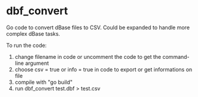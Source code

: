 dbf_convert
===========

Go code to convert dBase files to CSV. Could be expanded to handle more complex dBase tasks.

To run the code: 
  1) change filename in code or uncomment the code to get the command-line argument
  2) choose csv = true or info = true in code to export or get informations on file
  3) compile with "go build"
  4) run dbf_convert test.dbf > test.csv

